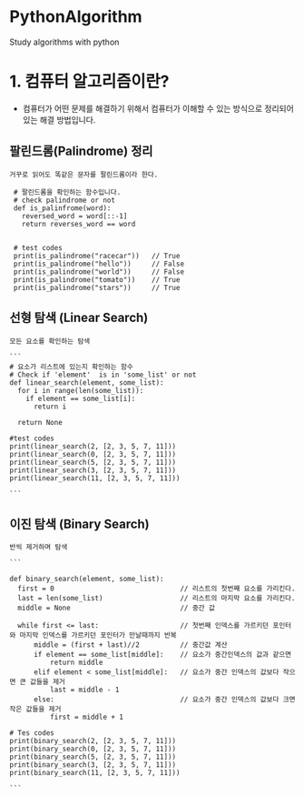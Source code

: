 # PythonAlgorithm
Study algorithms with python

# 1. 컴퓨터 알고리즘이란?

  - 컴퓨터가 어떤 문제를 해결하기 위해서 컴퓨터가 이해할 수 있는 방식으로 정리되어 있는 해결 방법입니다. 
  
  ## 팔린드롬(Palindrome) 정리
  
    거꾸로 읽어도 똑같은 문자를 팔린드롬이라 한다.
    
   ```
    # 팔린드롬을 확인하는 함수입니다.
    # check palindrome or not
    def is_palinfrome(word):
      reversed_word = word[::-1]
      return reverses_word == word


    # test codes
    print(is_palindrome("racecar"))   // True
    print(is_palindrome("hello"))     // False
    print(is_palindrome("world"))     // False
    print(is_palindrome("tomato"))    // True
    print(is_palindrome("stars"))     // True
   ```

  ## 선형 탐색 (Linear Search)
  
    모든 요소를 확인하는 탐색
    
    ```
    # 요소가 리스트에 있는지 확인하는 함수
    # Check if 'element'  is in 'some_list' or not
    def linear_search(element, some_list):
      for i in range(len(some_list)):
        if element == some_list[i]:
          return i
          
      return None
    
    #test codes
    print(linear_search(2, [2, 3, 5, 7, 11]))
    print(linear_search(0, [2, 3, 5, 7, 11]))
    print(linear_search(5, [2, 3, 5, 7, 11]))
    print(linear_search(3, [2, 3, 5, 7, 11]))
    print(linear_search(11, [2, 3, 5, 7, 11]))
    
    ```
    
  ## 이진 탐색 (Binary Search)
  
    반씩 제거하며 탐색
    
    ```
    
    def binary_search(element, some_list):
      first = 0                               // 리스트의 첫번째 요소를 가리킨다.
      last = len(some_list)                   // 리스트의 마지막 요소를 가리킨다.
      middle = None                           // 중간 값
    
      while first <= last:                    // 첫번째 인덱스를 가르키던 포인터와 마지막 인덱스를 가르키던 포인터가 만날때까지 반복
          middle = (first + last)//2          // 중간값 계산
          if element == some_list[middle]:    // 요소가 중간인덱스의 값과 같으면
              return middle                   
          elif element < some_list[middle]:   // 요소가 중간 인덱스의 값보다 작으면 큰 값들을 제거
              last = middle - 1
          else:                               // 요소가 중간 인덱스의 값보다 크면 작은 값들을 제거
              first = middle + 1
    
    # Tes codes
    print(binary_search(2, [2, 3, 5, 7, 11]))
    print(binary_search(0, [2, 3, 5, 7, 11]))
    print(binary_search(5, [2, 3, 5, 7, 11]))
    print(binary_search(3, [2, 3, 5, 7, 11]))
    print(binary_search(11, [2, 3, 5, 7, 11]))
    
    ```
